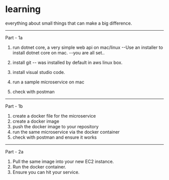 # learning
everything about small things that can make a big difference.

--------------------------------------------------------------------------------------
Part - 1a
1. run dotnet core, a very simple web api on mac/linux
      --Use an installer to install dotnet core on mac.
      --you are all set..

2. install git -- was installed by default in aws linux box.
3. install visual studio code.
4. run a sample microservice on mac
5. check with postman

---------------
Part - 1b
1. create a docker file for the microservice
2. create a docker image 
3. push the docker image to your repository
4. run the same microservice via the docker container
5. check with postman and ensure it works

----------------

Part - 2a
1. Pull the same image into your new EC2 instance.
2. Run the docker container.
3. Ensure you can hit your service.


